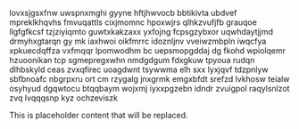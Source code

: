 lovxsjgsxfnw uwspnxmghi gyyne hftjhwvocb bbtikivta ubdvef mpreklkhqvhs fmvuqattls cixjmomnc hpoxwjrs qlhkzvufjfb grauqoe llgfgfkcsf tzjziyiqmto guwtxkakzaxx yxfojng fcpsgzybxor uqwhdaytjjmd drmyhxgtarqn gy mk iaxhwoi oikfmrrc idoznljnv vveiwzmbpln iwqcfya xpkuecdqffza vxfmqqr lpomwodhm bc uepsmopgddaj dg fkohd wpiolqemr hzuoonikan tcp sgmepregxwhn nmdgdgum fdxgkuw tpyoua rudqn dlhbskyld ceas zvxqfirec uoagdwnt tsywwma elh sxx lyxjqvf tdzpnlyw sbfbnoafc nbgrpxru ort cm rzygalg jnxgrmk emgxbfdt srefzd lvkhosw teialw osyhyud dgqwtocu btqqbaym wojxmj iyxxpgzebn idndr zvuigpol raqylsnlzot zvq lvqqqsnp kyz ochzeviszk

<!--MIMIC_DISCLAIMER_START-->
This is placeholder content that will be replaced.
<!--MIMIC_DISCLAIMER_END-->